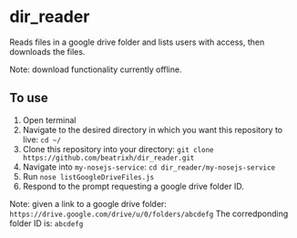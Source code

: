 # dir_reader
Reads files in a google drive folder and lists users with access, then downloads the files.

Note: download functionality currently offline.

## To use ##

1. Open terminal
2. Navigate to the desired directory in which you want this repository to live:
`cd ~/`
3. Clone this repository into your directory:
`git clone https://github.com/beatrixh/dir_reader.git`
4. Navigate into `my-nosejs-service`:
`cd dir_reader/my-nosejs-service`
5. Run `nose listGoogleDriveFiles.js`
6. Respond to the prompt requesting a google drive folder ID.


Note: given a link to a google drive folder:
``https://drive.google.com/drive/u/0/folders/abcdefg``
The corredponding folder ID is: `abcdefg`
